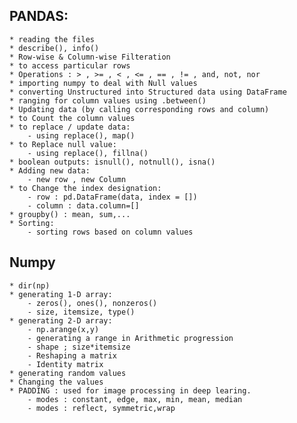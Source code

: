 ## PANDAS:

    * reading the files
    * describe(), info()
    * Row-wise & Column-wise Filteration
    * to access particular rows
    * Operations : > , >= , < , <= , == , != , and, not, nor
    * importing numpy to deal with Null values
    * converting Unstructured into Structured data using DataFrame
    * ranging for column values using .between()
    * Updating data (by calling corresponding rows and column)
    * to Count the column values
    * to replace / update data:
        - using replace(), map()
    * to Replace null value:
        - using replace(), fillna()
    * boolean outputs: isnull(), notnull(), isna()
    * Adding new data:
        - new row , new Column
    * to Change the index designation:
        - row : pd.DataFrame(data, index = [])
        - column : data.column=[]
    * groupby() : mean, sum,...
    * Sorting:
        - sorting rows based on column values

## Numpy

    * dir(np)
    * generating 1-D array:
        - zeros(), ones(), nonzeros()
        - size, itemsize, type()
    * generating 2-D array:
        - np.arange(x,y)
        - generating a range in Arithmetic progression
        - shape ; size*itemsize
        - Reshaping a matrix
        - Identity matrix
    * generating random values
    * Changing the values
    * PADDING : used for image processing in deep learing.
        - modes : constant, edge, max, min, mean, median
        - modes : reflect, symmetric,wrap
